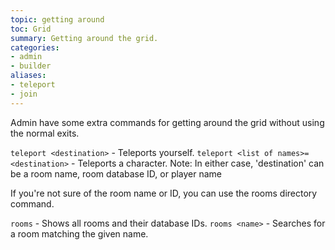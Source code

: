 ```yaml
---
topic: getting around
toc: Grid
summary: Getting around the grid.
categories:
- admin
- builder
aliases:
- teleport
- join
---
```

Admin have some extra commands for getting around the grid without using the normal exits.

`teleport <destination>` - Teleports yourself.
`teleport <list of names>=<destination>` - Teleports a character.
  Note: In either case, 'destination' can be a room name, room database ID, or player name

If you're not sure of the room name or ID, you can use the rooms directory command.

`rooms` - Shows all rooms and their database IDs.
`rooms <name>` - Searches for a room matching the given name.
